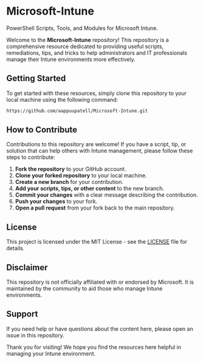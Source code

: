 # Microsoft-Intune 
PowerShell Scripts, Tools, and Modules for Microsoft Intune.

Welcome to the **Microsoft-Intune** repository! This repository is a comprehensive resource dedicated to providing useful scripts, remediations, tips, and tricks to help administrators and IT professionals manage their Intune environments more effectively.
## Getting Started

To get started with these resources, simply clone this repository to your local machine using the following command:

```bash
https://github.com/aappuupatell/Microsoft-Intune.git
```
## How to Contribute

Contributions to this repository are welcome! If you have a script, tip, or solution that can help others with Intune management, please follow these steps to contribute:

1. **Fork the repository** to your GitHub account.
2. **Clone your forked repository** to your local machine.
3. **Create a new branch** for your contribution.
4. **Add your scripts, tips, or other content** to the new branch.
5. **Commit your changes** with a clear message describing the contribution.
6. **Push your changes** to your fork.
7. **Open a pull request** from your fork back to the main repository.

## License

This project is licensed under the MIT License - see the [LICENSE](LICENSE) file for details.

## Disclaimer

This repository is not officially affiliated with or endorsed by Microsoft. It is maintained by the community to aid those who manage Intune environments. 

## Support

If you need help or have questions about the content here, please open an issue in this repository.

Thank you for visiting! We hope you find the resources here helpful in managing your Intune environment. 
   
